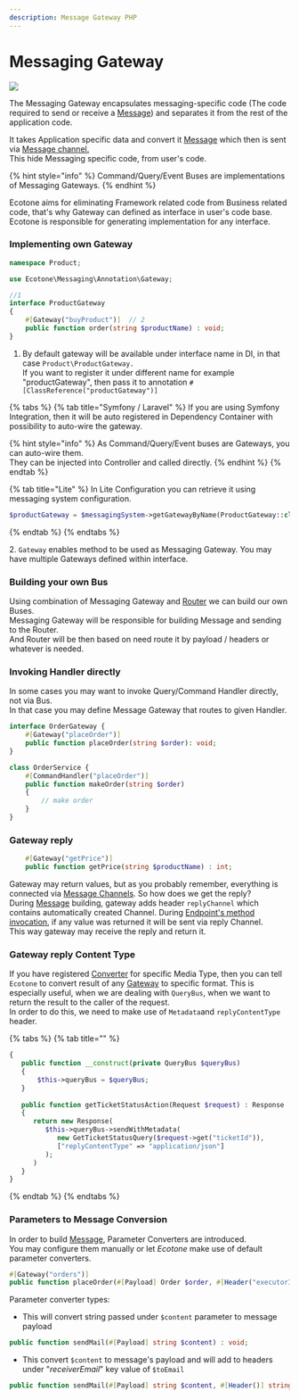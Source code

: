 ```yaml
---
description: Message Gateway PHP
---
```


# Messaging Gateway

![](../../.gitbook/assets/gateway\_execution.svg)

The Messaging Gateway encapsulates messaging-specific code (The code required to send or receive a [Message](message.md)) and separates it from the rest of the application code.

It takes Application specific data and convert it [Message](message.md) which then is sent via [Message channel.](message-channel.md) \
This hide Messaging specific code, from user's code.&#x20;

{% hint style="info" %}
Command/Query/Event Buses are implementations of Messaging Gateways.
{% endhint %}

Ecotone aims for eliminating Framework related code from Business related code, that's why Gateway can defined as interface in user's code base. \
Ecotone is responsible for generating implementation for any interface.&#x20;

### Implementing own Gateway

```php
namespace Product;

use Ecotone\Messaging\Annotation\Gateway;

//1
interface ProductGateway
{
    #[Gateway("buyProduct")]  // 2
    public function order(string $productName) : void;
}
```

1. By default gateway will be available under interface name in DI, in that case `Product\ProductGateway.`\
   If you want to register it under different name for example "productGateway", then pass it to annotation `#[ClassReference("productGateway")]`

{% tabs %}
{% tab title="Symfony / Laravel" %}
If you are using Symfony Integration, then it will be auto registered in Dependency Container with possibility to auto-wire the gateway.

{% hint style="info" %}
As Command/Query/Event buses are Gateways, you can auto-wire them. \
They can be injected into Controller and called directly.
{% endhint %}
{% endtab %}

{% tab title="Lite" %}
In Lite Configuration you can retrieve it using messaging system configuration.

```php
$productGateway = $messagingSystem->getGatewayByName(ProductGateway::class);
```
{% endtab %}
{% endtabs %}

&#x20; 2\. `Gateway` enables method to be used as Messaging Gateway. You may have multiple Gateways defined within interface.

### Building your own Bus

Using combination of Messaging Gateway and [Router](message-endpoint/message-routing.md) we can build our own Buses. \
Messaging Gateway will be responsible for building Message and sending to the Router. \
And Router will be then based on need route it by payload / headers or whatever is needed.

### Invoking Handler directly

In some cases you may want to invoke Query/Command Handler directly, not via Bus. \
In that case you may define Message Gateway that routes to given Handler.

```php
interface OrderGateway {
    #[Gateway("placeOrder")] 
    public function placeOrder(string $order): void;
}

class OrderService {
    #[CommandHandler("placeOrder")]
    public function makeOrder(string $order)
    {
        // make order
    }
}
```

### Gateway reply

```php
    #[Gateway("getPrice")] 
    public function getPrice(string $productName) : int;
```

Gateway may return values, but as you probably remember, everything is connected via [Message Channels](message-channel.md). So how does we get the reply? \
During [Message](message.md) building, gateway adds header `replyChannel` which contains automatically created Channel. During [Endpoint's method invocation](../conversion/method-invocation.md), if any value was returned it will be sent via reply Channel. \
This way gateway may receive the reply and return it.&#x20;

### Gateway reply Content Type

If you have registered [Converter](../conversion/) for specific Media Type, then you can tell `Ecotone` to convert result of any [Gateway](messaging-gateway.md) to specific format. This is especially useful, when we are dealing with `QueryBus`, when we want to return the result to the caller of the request. \
In order to do this, we need to make use of `Metadata`and `replyContentType` header.

{% tabs %}
{% tab title="" %}
```php
{
   public function __construct(private QueryBus $queryBus)
   {
       $this->queryBus = $queryBus;   
   }
   
   public function getTicketStatusAction(Request $request) : Response
   {
      return new Response(
         $this->queryBus->sendWithMetadata(
            new GetTicketStatusQuery($request->get("ticketId")),
            ["replyContentType" => "application/json"]
         );
      )    
   }
}
```
{% endtab %}
{% endtabs %}

### Parameters to Message Conversion

In order to build [Message](message.md),  Parameter Converters are introduced. \
You may configure them manually or let _Ecotone_ make use of default parameter converters.

```php
#[Gateway("orders")]
public function placeOrder(#[Payload] Order $order, #[Header("executorId")] string $executorId);
```

Parameter converter types:

* This will convert string passed under `$content` parameter to message payload

```php
public function sendMail(#[Payload] string $content) : void;
```

* This convert `$content` to message's payload and will add to headers under "_receiverEmail_" key value of `$toEmail`

```php
public function sendMail(#[Payload] string $content, #[Header()] string $toEmail) : void;
```

